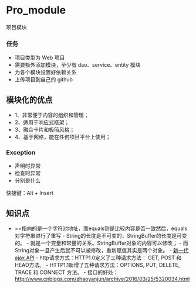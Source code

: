 # Pro_module
项目模块
### 任务
- 项目类型为 Web 项目
- 需要额外添加模块，至少有 dao、service、entity 模块
- 为各个模块设置好依赖关系
- 上传项目到自己的 github

## 模块化的优点
- 1、非常便于内容的组织和管理；
- 2、适用于响应式框架；
- 3、融合卡片和极简风格；
- 4、基于网格，能在任何项目平台上使用；

### Exception
- 声明时异常
- 检查时异常
- 分别是什么

快捷键：Alt + Insert
## 知识点
 - ==指向的是一个字符池地址，而equals则是比较内容是否一致然后，equals对字符串进行了重写
        - String的长度是不可变的，StringBuffer的长度是可变的。
        - 就是一个变量和常量的关系。StringBuffer对象的内容可以修改；
        -  而String对象一旦产生后就不可以被修改，重新赋值其实是两个对象。
        - [新一代ajax API](https://blog.csdn.net/renfufei/article/details/51494396)
        - http请求方式：HTTP1.0定义了三种请求方法： GET, POST 和 HEAD方法。
        - HTTP1.1新增了五种请求方法：OPTIONS, PUT, DELETE, TRACE 和 CONNECT 方法。
        - 接口的好处：http://www.cnblogs.com/zhaoyanjun/archive/2016/03/25/5320034.html
